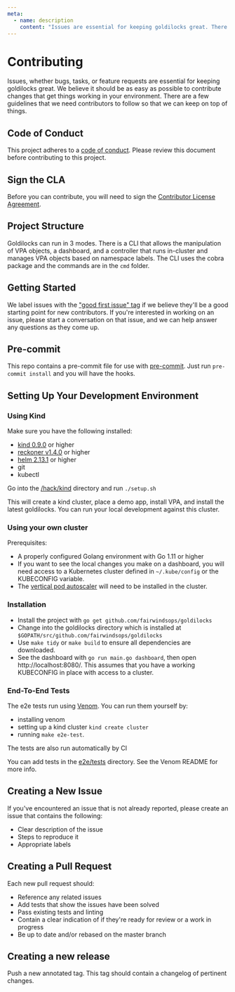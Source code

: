 ```yaml
---
meta:
  - name: description
    content: "Issues are essential for keeping goldilocks great. There are a few guidelines that we need contributors to follow so that we can keep on top of things"
---
```

# Contributing

Issues, whether bugs, tasks, or feature requests are essential for keeping goldilocks great. We believe it should be as easy as possible to contribute changes that get things working in your environment. There are a few guidelines that we need contributors to follow so that we can keep on top of things.

## Code of Conduct

This project adheres to a [code of conduct](/contributing/code-of-conduct). Please review this document before contributing to this project.

## Sign the CLA
Before you can contribute, you will need to sign the [Contributor License Agreement](https://cla-assistant.io/fairwindsops/goldilocks).

## Project Structure

Goldilocks can run in 3 modes.  There is a CLI that allows the manipulation of VPA objects, a dashboard, and a controller that runs in-cluster and manages VPA objects based on namespace labels. The CLI uses the cobra package and the commands are in the `cmd` folder.

## Getting Started

We label issues with the ["good first issue" tag](https://github.com/FairwindsOps/goldilocks/labels/good%20first%20issue) if we believe they'll be a good starting point for new contributors. If you're interested in working on an issue, please start a conversation on that issue, and we can help answer any questions as they come up.

## Pre-commit

This repo contains a pre-commit file for use with [pre-commit](https://pre-commit.com/). Just run `pre-commit install` and you will have the hooks.

## Setting Up Your Development Environment

### Using Kind

Make sure you have the following installed:

* [kind 0.9.0](https://github.com/kubernetes-sigs/kind/releases) or higher
* [reckoner v1.4.0](https://github.com/FairwindsOps/reckoner/releases) or higher
* [helm 2.13.1](https://github.com/helm/helm/releases) or higher
* git
* kubectl

Go into the [/hack/kind](https://github.com/FairwindsOps/goldilocks/tree/master/hack/kind) directory and run `./setup.sh`

This will create a kind cluster, place a demo app, install VPA, and install the latest goldilocks. You can run your local development against this cluster.

### Using your own cluster

Prerequisites:

* A properly configured Golang environment with Go 1.11 or higher
* If you want to see the local changes you make on a dashboard, you will need access to a Kubernetes cluster defined in `~/.kube/config` or the KUBECONFIG variable.
* The [vertical pod autoscaler](https://github.com/kubernetes/autoscaler/tree/master/vertical-pod-autoscaler) will need to be installed in the cluster.

### Installation
* Install the project with `go get github.com/fairwindsops/goldilocks`
* Change into the goldilocks directory which is installed at `$GOPATH/src/github.com/fairwindsops/goldilocks`
* Use `make tidy` or `make build` to ensure all dependencies are downloaded.
* See the dashboard with `go run main.go dashboard`, then open http://localhost:8080/.  This assumes that you have a working KUBECONFIG in place with access to a cluster.

### End-To-End Tests

The e2e tests run using [Venom](https://github.com/ovh/venom). You can run them yourself by:

- installing venom
- setting up a kind cluster `kind create cluster`
- running `make e2e-test`.

The tests are also run automatically by CI

You can add tests in the [e2e/tests](https://github.com/FairwindsOps/goldilocks/tree/master/e2e/tests) directory. See the Venom README for more info.

## Creating a New Issue

If you've encountered an issue that is not already reported, please create an issue that contains the following:

- Clear description of the issue
- Steps to reproduce it
- Appropriate labels

## Creating a Pull Request

Each new pull request should:

- Reference any related issues
- Add tests that show the issues have been solved
- Pass existing tests and linting
- Contain a clear indication of if they're ready for review or a work in progress
- Be up to date and/or rebased on the master branch

## Creating a new release

Push a new annotated tag.  This tag should contain a changelog of pertinent changes.

